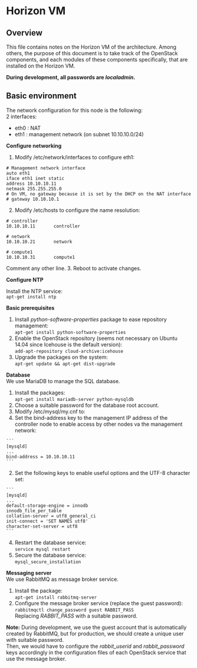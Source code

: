 # Horizon VM

## Overview
This file contains notes on the Horizon VM of the architecture. Among others, the purpose of this document is to take track of the OpenStack components, and each modules of these components specifically, that are installed on the Horizon VM.

**During development, all passwords are _localadmin_.**

## Basic environment

The network configuration for this node is the following:  
2 interfaces:

- eth0 : NAT
- eth1 : management network (on subnet 10.10.10.0/24)

**Configure networking**

1. Modify /etc/network/interfaces to configure eth1:

  ```
  # Management network interface
  auto eth1
  iface eth1 inet static
  address 10.10.10.11
  netmask 255.255.255.0
  # On VM, no gateway because it is set by the DHCP on the NAT interface
  # gateway 10.10.10.1
  ```
2. Modify /etc/hosts to configure the name resolution:

  ```
  # controller
  10.10.10.11       controller

  # network
  10.10.10.21       network

  # compute1
  10.10.10.31       compute1
  ```  
  Comment any other line.
3. Reboot to activate changes.

**Configure NTP**

Install the NTP service:  
  `apt-get install ntp`

**Basic prerequisites**

1. Install _python-software-properties_ package to ease repository management:  
  `apt-get install python-software-properties`
2. Enable the OpenStack repository (seems not necessary on Ubuntu 14.04 since Icehouse is the default version):  
  `add-apt-repository cloud-archive:icehouse`
3. Upgrade the packages on the system:  
  `apt-get update && apt-get dist-upgrade`

**Database**  
We use MariaDB to manage the SQL database.

1. Install the packages:  
  `apt-get install mariadb-server python-mysqldb`
2. Choose a suitable password for the database root account.
3. Modify /etc/mysql/my.cnf to:
  1. Set the bind-address key to the management IP address of the controller node to enable access by other nodes va the management network:
  
    ```
    [mysqld]
    ...
    bind-address = 10.10.10.11
    ```
  2. Set the following keys to enable useful options and the UTF-8 character set:
  
    ```
    [mysqld]
    ...
    default-storage-engine = innodb
    innodb_file_per_table
    collation-server = utf8_general_ci
    init-connect = 'SET NAMES utf8'
    character-set-server = utf8
    ```
4. Restart the database service:  
  `service mysql restart`
5. Secure the database service:  
  `mysql_secure_installation`

**Messaging server**  
We use RabbitMQ as message broker service.

1. Install the package:  
  `apt-get install rabbitmq-server`
2. Configure the message broker service (replace the guest password):  
  `rabbitmqctl change_password guest RABBIT_PASS`  
  Replacing _RABBIT_PASS_ with a suitable password.

**Note:** During development, we use the guest account that is automatically created by RabbitMQ, but for production, we should create a unique user with suitable password.  
Then, we would have to configure the _rabbit_userid_ and _rabbit_password_ keys accordingly in the configuration files of each OpenStack service that use the message broker.